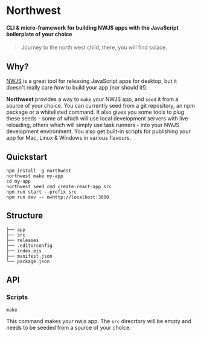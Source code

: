 # Northwest

#### CLI & micro-framework for building NWJS apps with the JavaScript boilerplate of your choice 

> Journey to the north west child, there, you will find solace.

## Why?

[NWJS](http://nwjs.io) is a great tool for releasing JavaScript apps for desktop, but it doesn't really care _how_ to build your app (nor should it!). 

**Northwest** provides a way to `make` your NWJS app, and `seed` it from a source of your choice. You can currently seed from a git repository, an npm package or a whitelisted command. It also gives you some tools to plug these seeds - some of which will use local development servers with live reloading, others which will simply use task runners -  into your NWJS development environment. You also get built-in scripts for publishing your app for Mac, Linux & Windows in various flavours. 

## Quickstart

```
npm install -g northwest
northwest make my-app
cd my-app
northwest seed cmd create-react-app src
npm run start --prefix src
npm run dev -- m=http://localhost:3000
```

## Structure

```
├── app
├── src
├── releases
├── .editorconfig
├── index.ejs
├── manifest.json
└── package.json
```

## API

### Scripts

`make`

This command makes your nwjs app. The `src` direcrtory will be empty and needs to be seeded from a source of your choice. 











